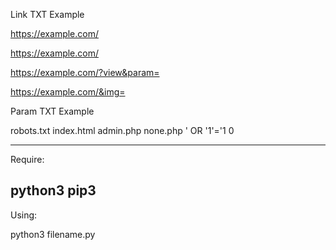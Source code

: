 Link TXT Example

https://example.com/

https://example.com/

https://example.com/?view&param=

https://example.com/&img=


Param TXT Example

robots.txt
index.html
admin.php
none.php
' OR '1'='1
0

-----------------
Require:

python3
pip3
-----------------
Using:

python3 filename.py
